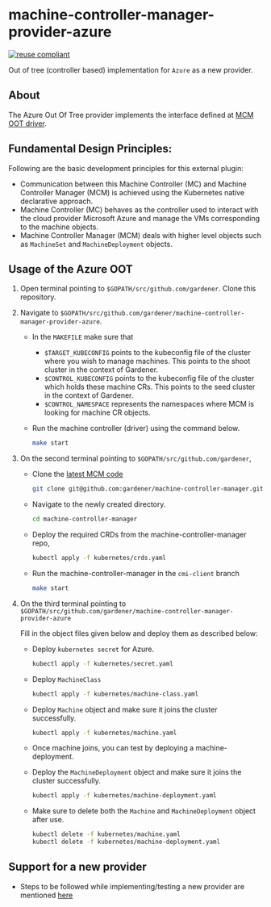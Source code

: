 # machine-controller-manager-provider-azure

[![reuse compliant](https://reuse.software/badge/reuse-compliant.svg)](https://reuse.software/)

Out of tree (controller based) implementation for `Azure` as a new provider.

## About
The Azure Out Of Tree provider implements the interface defined at [MCM OOT driver](https://github.com/gardener/machine-controller-manager/blob/master/pkg/util/provider/driver/driver.go).

## Fundamental Design Principles:
Following are the basic development principles for this external plugin:
* Communication between this Machine Controller (MC) and Machine Controller Manager (MCM) is achieved using the Kubernetes native declarative approach.
* Machine Controller (MC) behaves as the controller used to interact with the cloud provider Microsoft Azure and manage the VMs corresponding to the machine objects.
* Machine Controller Manager (MCM) deals with higher level objects such as `MachineSet` and `MachineDeployment` objects.

## Usage of the Azure OOT

1. Open terminal pointing to `$GOPATH/src/github.com/gardener`. Clone this repository. 

2. Navigate to `$GOPATH/src/github.com/gardener/machine-controller-manager-provider-azure`. 
    - In the `MAKEFILE` make sure that 
      - `$TARGET_KUBECONFIG` points to the kubeconfig file of the cluster where you wish to manage machines. This points to the shoot cluster in the context of Gardener.
      - `$CONTROL_KUBECONFIG` points to the kubeconfig file of the cluster which holds these machine CRs. This points to the seed cluster in the context of Gardener.
      - `$CONTROL_NAMESPACE` represents the namespaces where MCM is looking for machine CR objects. 

    - Run the machine controller (driver) using the command below.
        ```bash
        make start
        ```
3. On the second terminal pointing to `$GOPATH/src/github.com/gardener`,
    - Clone the [latest MCM code](https://github.com/gardener/machine-controller-manager)
        ```bash
        git clone git@github.com:gardener/machine-controller-manager.git
        ```
    - Navigate to the newly created directory.
        ```bash
        cd machine-controller-manager
        ```
    - Deploy the required CRDs from the machine-controller-manager repo,
        ```bash
        kubectl apply -f kubernetes/crds.yaml
        ```
    - Run the machine-controller-manager in the `cmi-client` branch
        ```bash
        make start
        ```
4. On the third terminal pointing to `$GOPATH/src/github.com/gardener/machine-controller-manager-provider-azure`

    Fill in the object files given below and deploy them as described below:

    - Deploy `kubernetes secret` for Azure.
        ```bash
        kubectl apply -f kubernetes/secret.yaml
        ```
    - Deploy `MachineClass`
        ```bash
        kubectl apply -f kubernetes/machine-class.yaml
        ```
    
    - Deploy `Machine` object and make sure it joins the cluster successfully.
        ```bash
        kubectl apply -f kubernetes/machine.yaml
        ```
    - Once machine joins, you can test by deploying a machine-deployment.

    - Deploy the `MachineDeployment` object and make sure it joins the cluster successfully.
        ```bash
        kubectl apply -f kubernetes/machine-deployment.yaml
        ```
    - Make sure to delete both the `Machine` and `MachineDeployment` object after use.
        ```bash
        kubectl delete -f kubernetes/machine.yaml
        kubectl delete -f kubernetes/machine-deployment.yaml
        ```

## Support for a new provider
- Steps to be followed while implementing/testing a new provider are mentioned [here](https://github.com/gardener/machine-controller-manager/blob/master/docs/development/cp_support_new.md)
